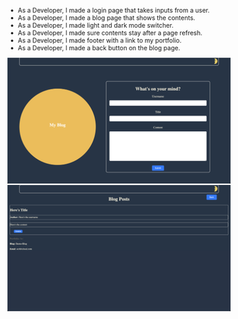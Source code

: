 * As a Developer, I made a login page that takes inputs from a user.
* As a Developer, I made a blog page that shows the contents.
* As a Developer, I made light and dark mode switcher.
* As a Developer, I made sure contents stay after a page refresh.
* As a Developer, I made footer with a link to my portfolio.
* As a Developer, I made a back button on the blog page.

![Personal-Blog](./Assets/Images/login%20page.png)
![Personal-Blog](./Assets/Images/blog%20page.png)
